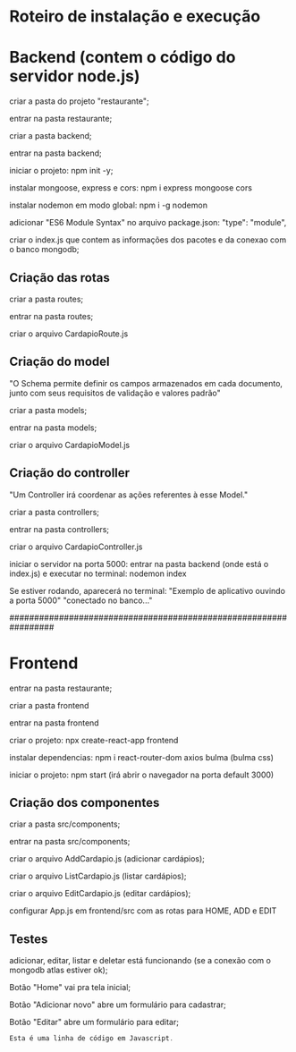 # Roteiro de instalação e execução

# Backend (contem o código do servidor node.js)

criar a pasta do projeto "restaurante";

entrar na pasta restaurante;

criar a pasta backend;

entrar na pasta backend;

iniciar o projeto: npm init -y;

instalar mongoose, express e cors: npm i express mongoose cors

instalar nodemon em modo global: npm i -g nodemon

adicionar "ES6 Module Syntax" no arquivo package.json: "type": "module",

criar o index.js que contem as informações dos pacotes e da conexao com o banco mongodb;

## Criação das rotas

criar a pasta routes;

entrar na pasta routes;

criar o arquivo CardapioRoute.js

## Criação do model

"O Schema permite definir os campos armazenados em cada documento, junto com seus requisitos de  validação e valores padrão"

criar a pasta models;

entrar na pasta models;

criar o arquivo CardapioModel.js

## Criação do controller

"Um Controller irá coordenar as ações referentes à esse Model."

criar a pasta controllers;

entrar na pasta controllers;

criar o arquivo CardapioController.js

iniciar o servidor na porta 5000: entrar na pasta backend (onde está o index.js) e executar no terminal: nodemon index

Se estiver rodando, aparecerá no terminal: 
"Exemplo de aplicativo ouvindo a porta 5000"
"conectado no banco..."

#################################################################

# Frontend

entrar na pasta restaurante;

criar a pasta frontend

entrar na pasta frontend

criar o projeto: npx create-react-app frontend

instalar dependencias: npm i react-router-dom axios bulma (bulma 
css)

iniciar o projeto: npm start (irá abrir o navegador na porta default 3000)

## Criação dos componentes

criar a pasta src/components;

entrar na pasta src/components;

criar o arquivo AddCardapio.js (adicionar cardápios);

criar o arquivo ListCardapio.js (listar cardápios);

criar o arquivo EditCardapio.js (editar cardápios);

configurar App.js em frontend/src com as rotas para HOME, ADD e EDIT

## Testes

adicionar, editar, listar e deletar está funcionando (se a conexão com o mongodb atlas estiver ok);

Botão "Home" vai pra tela inicial;

Botão "Adicionar novo" abre um formulário para cadastrar;

Botão "Editar" abre um formulário para editar;

~~~javascript
Esta é uma linha de código em Javascript.
~~~